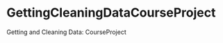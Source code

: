 GettingCleaningDataCourseProject
================================

Getting and Cleaning Data: CourseProject
